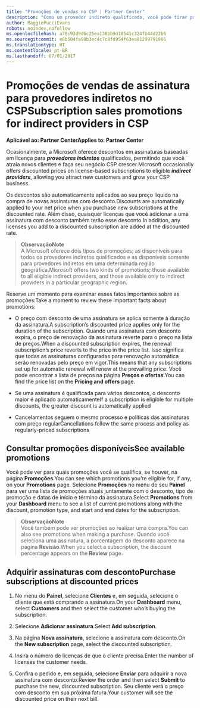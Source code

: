 ```yaml
---
title: "Promoções de vendas no CSP | Partner Center"
description: "Como um provedor indireto qualificado, você pode tirar proveito de ofertas de assinatura com desconto e repassar a economia para seus clientes."
author: MaggiePucciEvans
robots: noindex,nofollow
ms.openlocfilehash: a78c93d9d6c25ea138bb9d18541c324fb44d22b6
ms.sourcegitcommit: e8b504fa98b3ec4c7c8fd954f63ea81299791906
ms.translationtype: HT
ms.contentlocale: pt-BR
ms.lasthandoff: 07/01/2017
---
```

# <a name="subscription-sales-promotions-for-indirect-providers-in-csp"></a><span data-ttu-id="e5c8f-103">Promoções de vendas de assinatura para provedores indiretos no CSP</span><span class="sxs-lookup"><span data-stu-id="e5c8f-103">Subscription sales promotions for indirect providers in CSP</span></span>

**<span data-ttu-id="e5c8f-104">Aplicável ao: Partner Center</span><span class="sxs-lookup"><span data-stu-id="e5c8f-104">Applies to: Partner Center</span></span>**

<!--[FWLink: https://go.microsoft.com/fwlink/?linkid=852469]-->

<span data-ttu-id="e5c8f-105">Ocasionalmente, a Microsoft oferece descontos em assinaturas baseadas em licença para ***provedores indiretos*** qualificados, permitindo que você atraia novos clientes e faça seu negócio CSP crescer.</span><span class="sxs-lookup"><span data-stu-id="e5c8f-105">Microsoft occasionally offers discounted prices on license-based subscriptions to eligible ***indirect providers***, allowing you attract new customers and grow your CSP business.</span></span> 

<span data-ttu-id="e5c8f-106">Os descontos são automaticamente aplicados ao seu preço líquido na compra de novas assinaturas com desconto.</span><span class="sxs-lookup"><span data-stu-id="e5c8f-106">Discounts are automatically applied to your net price when you purchase new subscriptions at the discounted rate.</span></span> <span data-ttu-id="e5c8f-107">Além disso, quaisquer licenças que você adicionar a uma assinatura com desconto também terão esse desconto.</span><span class="sxs-lookup"><span data-stu-id="e5c8f-107">In addition, any licenses you add to a discounted subscription are added at the discounted rate.</span></span> 

>**<span data-ttu-id="e5c8f-108">Observação</span><span class="sxs-lookup"><span data-stu-id="e5c8f-108">Note</span></span>**<br>
<span data-ttu-id="e5c8f-109">A Microsoft oferece dois tipos de promoções; as disponíveis para todos os provedores indiretos qualificados e as disponíveis somente para provedores indiretos em uma determinada região geográfica.</span><span class="sxs-lookup"><span data-stu-id="e5c8f-109">Microsoft offers two kinds of promotions; those available to all eligible indirect providers, and those available only to indirect providers in a particular geographic region.</span></span>

<span data-ttu-id="e5c8f-110">Reserve um momento para examinar esses fatos importantes sobre as promoções:</span><span class="sxs-lookup"><span data-stu-id="e5c8f-110">Take a moment to review these important facts about promotions:</span></span>

-   <span data-ttu-id="e5c8f-111">O preço com desconto de uma assinatura se aplica somente à duração da assinatura.</span><span class="sxs-lookup"><span data-stu-id="e5c8f-111">A subscription’s discounted price applies only for the duration of the subscription.</span></span> <span data-ttu-id="e5c8f-112">Quando uma assinatura com desconto expira, o preço de renovação da assinatura reverte para o preço na lista de preços.</span><span class="sxs-lookup"><span data-stu-id="e5c8f-112">When a discounted subscription expires, the renewal subscription’s price reverts to the price in the price list.</span></span> <span data-ttu-id="e5c8f-113">Isso significa que todas as assinaturas configuradas para renovação automática serão renovadas pelo preço em vigor.</span><span class="sxs-lookup"><span data-stu-id="e5c8f-113">This means that any subscriptions set up for automatic renewal will renew at the prevailing price.</span></span> <span data-ttu-id="e5c8f-114">Você pode encontrar a lista de preços na página **Preços e ofertas**.</span><span class="sxs-lookup"><span data-stu-id="e5c8f-114">You can find the price list on the **Pricing and offers** page.</span></span> 

-   <span data-ttu-id="e5c8f-115">Se uma assinatura é qualificada para vários descontos, o desconto maior é aplicado automaticamente</span><span class="sxs-lookup"><span data-stu-id="e5c8f-115">If a subscription is eligible for multiple discounts, the greater discount is automatically applied</span></span>

-   <span data-ttu-id="e5c8f-116">Cancelamentos seguem o mesmo processo e políticas das assinaturas com preço regular</span><span class="sxs-lookup"><span data-stu-id="e5c8f-116">Cancellations follow the same process and policy as regularly-priced subscriptions</span></span>

## <a name="see-available-promotions"></a><span data-ttu-id="e5c8f-117">Consultar promoções disponíveis</span><span class="sxs-lookup"><span data-stu-id="e5c8f-117">See available promotions</span></span>

<span data-ttu-id="e5c8f-118">Você pode ver para quais promoções você se qualifica, se houver, na página **Promoções**.</span><span class="sxs-lookup"><span data-stu-id="e5c8f-118">You can see which promotions you’re eligible for, if any, on your **Promotions** page.</span></span> <span data-ttu-id="e5c8f-119">Selecione **Promoções** no menu do seu **Painel** para ver uma lista de promoções atuais juntamente com o desconto, tipo de promoção e datas de início e término da assinatura.</span><span class="sxs-lookup"><span data-stu-id="e5c8f-119">Select **Promotions** from your **Dashboard** menu to see a list of current promotions along with the discount, promotion type, and start and end dates for the subscription.</span></span> 

>**<span data-ttu-id="e5c8f-120">Observação</span><span class="sxs-lookup"><span data-stu-id="e5c8f-120">Note</span></span>**<br>
<span data-ttu-id="e5c8f-121">Você também pode ver promoções ao realizar uma compra.</span><span class="sxs-lookup"><span data-stu-id="e5c8f-121">You can also see promotions when making a purchase.</span></span> <span data-ttu-id="e5c8f-122">Quando você seleciona uma assinatura, a porcentagem do desconto aparece na página **Revisão**.</span><span class="sxs-lookup"><span data-stu-id="e5c8f-122">When you select a subscription, the discount percentage appears on the **Review** page.</span></span>

## <a name="purchase-subscriptions-at-discounted-prices"></a><span data-ttu-id="e5c8f-123">Adquirir assinaturas com desconto</span><span class="sxs-lookup"><span data-stu-id="e5c8f-123">Purchase subscriptions at discounted prices</span></span>

1. <span data-ttu-id="e5c8f-124">No menu do **Painel**, selecione **Clientes** e, em seguida, selecione o cliente que está comprando a assinatura.</span><span class="sxs-lookup"><span data-stu-id="e5c8f-124">On your **Dashboard** menu, select **Customers** and then select the customer who’s buying the subscription.</span></span> 

2. <span data-ttu-id="e5c8f-125">Selecione **Adicionar assinatura**.</span><span class="sxs-lookup"><span data-stu-id="e5c8f-125">Select **Add subscription**.</span></span>

3. <span data-ttu-id="e5c8f-126">Na página **Nova assinatura**, selecione a assinatura com desconto.</span><span class="sxs-lookup"><span data-stu-id="e5c8f-126">On the **New subscription** page, select the discounted subscription.</span></span>

4. <span data-ttu-id="e5c8f-127">Insira o número de licenças de que o cliente precisa.</span><span class="sxs-lookup"><span data-stu-id="e5c8f-127">Enter the number of licenses the customer needs.</span></span> 

5. <span data-ttu-id="e5c8f-128">Confira o pedido e, em seguida, selecione **Enviar** para adquirir a nova assinatura com desconto.</span><span class="sxs-lookup"><span data-stu-id="e5c8f-128">Review the order and then select **Submit** to purchase the new, discounted subscription.</span></span> <span data-ttu-id="e5c8f-129">Seu cliente verá o preço com desconto em sua próxima fatura.</span><span class="sxs-lookup"><span data-stu-id="e5c8f-129">Your customer will see the discounted price on their next bill.</span></span>  



